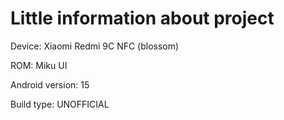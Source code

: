 # Little information about project 
Device: Xiaomi Redmi 9C NFC (blossom)

ROM: Miku UI

Android version: 15

Build type: UNOFFICIAL
